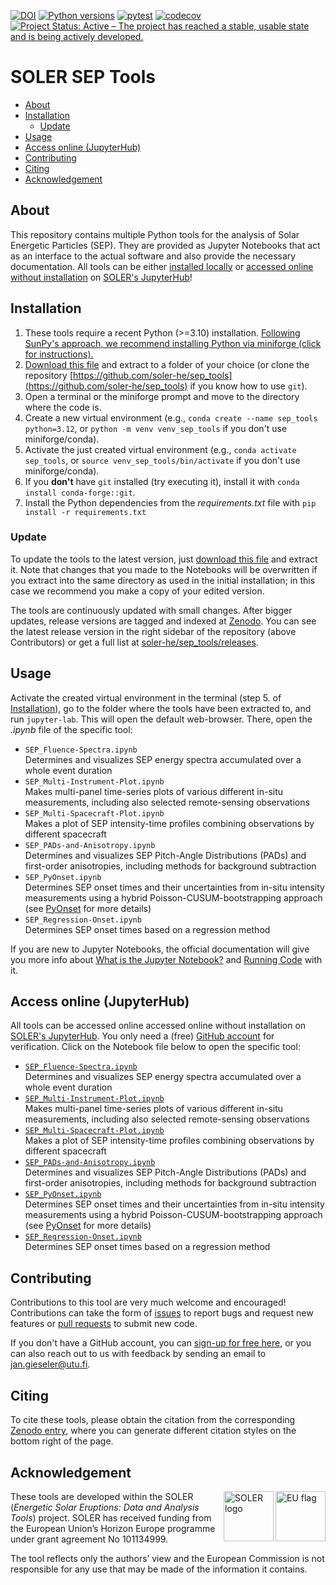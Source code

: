 [![DOI](https://zenodo.org/badge/DOI/10.5281/zenodo.15058294.svg)](https://doi.org/10.5281/zenodo.15058293)
[![Python versions](https://img.shields.io/badge/python-3.10_--_3.13-blue)]()
[![pytest](https://github.com/soler-he/sep_tools/actions/workflows/pytest.yml/badge.svg?branch=main)](https://github.com/soler-he/sep_tools/actions/workflows/pytest.yml)
[![codecov](https://codecov.io/gh/soler-he/sep_tools/graph/badge.svg?token=YW5I35VUIC)](https://codecov.io/gh/soler-he/sep_tools)
[![Project Status: Active – The project has reached a stable, usable state and is being actively developed.](https://www.repostatus.org/badges/latest/active.svg)](https://www.repostatus.org/#active)

# SOLER SEP Tools

- [About](#about)
- [Installation](#installation)
    - [Update](#update)
- [Usage](#usage)
- [Access online (JupyterHub)](#access-online-jupyterhub)
- [Contributing](#contributing)
- [Citing](#citing)
- [Acknowledgement](#acknowledgement)

## About

This repository contains multiple Python tools for the analysis of Solar Energetic Particles (SEP). They are provided as Jupyter Notebooks that act as an interface to the actual software and also provide the necessary documentation. All tools can be either [installed locally](#installation) or [accessed online without installation](#access-online-jupyterhub) on [SOLER's JupyterHub](https://soler-horizon.eu/hub/)!

## Installation

1. These tools require a recent Python (>=3.10) installation. [Following SunPy's approach, we recommend installing Python via miniforge (click for instructions).](https://docs.sunpy.org/en/stable/tutorial/installation.html#installing-python)
2. [Download this file](https://github.com/soler-he/sep_tools/archive/refs/heads/main.zip) and extract to a folder of your choice (or clone the repository [https://github.com/soler-he/sep_tools](https://github.com/soler-he/sep_tools) if you know how to use `git`).
3. Open a terminal or the miniforge prompt and move to the directory where the code is.
4. Create a new virtual environment (e.g., `conda create --name sep_tools python=3.12`, or `python -m venv venv_sep_tools` if you don't use miniforge/conda).
5. Activate the just created virtual environment (e.g., `conda activate sep_tools`, or `source venv_sep_tools/bin/activate` if you don't use miniforge/conda).
6. If you **don't** have `git` installed (try executing it), install it with `conda install conda-forge::git`.
7. Install the Python dependencies from the *requirements.txt* file with `pip install -r requirements.txt`

### Update

To update the tools to the latest version, just [download this file](https://github.com/soler-he/sep_tools/archive/refs/heads/main.zip) and extract it. Note that changes that you made to the Notebooks will be overwritten if you extract into the same directory as used in the initial installation; in this case we recommend you make a copy of your edited version.

The tools are continuously updated with small changes. After bigger updates, release versions are tagged and indexed at [Zenodo](https://doi.org/10.5281/zenodo.15058293). You can see the latest release version in the right sidebar of the repository (above Contributors) or get a full list at [soler-he/sep_tools/releases](https://github.com/soler-he/sep_tools/releases).

## Usage

Activate the created virtual environment in the terminal (step 5. of [Installation](#installation)), go to the folder where the tools have been extracted to, and run `jupyter-lab`. This will open the default web-browser. There, open the *.ipynb* file of the specific tool:

- `SEP_Fluence-Spectra.ipynb`<br>Determines and visualizes SEP energy spectra accumulated over a whole event duration
- `SEP_Multi-Instrument-Plot.ipynb`<br>Makes multi-panel time-series plots of various different in-situ measurements, including also selected remote-sensing observations
- `SEP_Multi-Spacecraft-Plot.ipynb`<br>Makes a plot of SEP intensity-time profiles combining observations by different spacecraft
- `SEP_PADs-and-Anisotropy.ipynb`<br>Determines and visualizes SEP Pitch-Angle Distributions (PADs) and first-order anisotropies, including methods for background subtraction
- `SEP_PyOnset.ipynb`<br>Determines SEP onset times and their uncertainties from in-situ intensity measurements using a hybrid Poisson-CUSUM-bootstrapping approach (see [PyOnset](https://github.com/Christian-Palmroos/PyOnset) for more details)
- `SEP_Regression-Onset.ipynb`<br>Determines SEP onset times based on a regression method

If you are new to Jupyter Notebooks, the official documentation will give you more info about [What is the Jupyter Notebook?](https://jupyter-notebook.readthedocs.io/en/stable/examples/Notebook/What%20is%20the%20Jupyter%20Notebook.html) and [Running Code](https://jupyter-notebook.readthedocs.io/en/stable/examples/Notebook/Running%20Code.html) with it.

## Access online (JupyterHub)

All tools can be accessed online accessed online without installation on [SOLER's JupyterHub](https://soler-horizon.eu/hub/). You only need a (free) [GitHub account](https://github.com/signup) for verification. Click on the Notebook file below to open the specific tool:

- [`SEP_Fluence-Spectra.ipynb`](https://hub-route-serpentine-soler.2.rahtiapp.fi/hub/user-redirect/lab/workspaces/auto-8/tree/soler/sep_tools/SEP_Fluence-Spectra.ipynb)<br>Determines and visualizes SEP energy spectra accumulated over a whole event duration
- [`SEP_Multi-Instrument-Plot.ipynb`](https://hub-route-serpentine-soler.2.rahtiapp.fi/hub/user-redirect/lab/workspaces/auto-8/tree/soler/sep_tools/SEP_Multi-Instrument-Plot.ipynb)<br>Makes multi-panel time-series plots of various different in-situ measurements, including also selected remote-sensing observations
- [`SEP_Multi-Spacecraft-Plot.ipynb`](https://hub-route-serpentine-soler.2.rahtiapp.fi/hub/user-redirect/lab/workspaces/auto-8/tree/soler/sep_tools/SEP_Multi-Spacecraft-Plot.ipynb)<br>Makes a plot of SEP intensity-time profiles combining observations by different spacecraft
- [`SEP_PADs-and-Anisotropy.ipynb`](https://hub-route-serpentine-soler.2.rahtiapp.fi/hub/user-redirect/lab/workspaces/auto-8/tree/soler/sep_tools/SEP_PADs-and-Anisotropy.ipynb)<br>Determines and visualizes SEP Pitch-Angle Distributions (PADs) and first-order anisotropies, including methods for background subtraction
- [`SEP_PyOnset.ipynb`](https://hub-route-serpentine-soler.2.rahtiapp.fi/hub/user-redirect/lab/workspaces/auto-8/tree/soler/sep_tools/SEP_PyOnset.ipynb)<br>Determines SEP onset times and their uncertainties from in-situ intensity measurements using a hybrid Poisson-CUSUM-bootstrapping approach (see [PyOnset](https://github.com/Christian-Palmroos/PyOnset) for more details)
- [`SEP_Regression-Onset.ipynb`](https://hub-route-serpentine-soler.2.rahtiapp.fi/hub/user-redirect/lab/workspaces/auto-8/tree/soler/sep_tools/SEP_Regression-Onset.ipynb)<br>Determines SEP onset times based on a regression method

## Contributing

Contributions to this tool are very much welcome and encouraged! Contributions can take the form of [issues](https://github.com/soler-he/sep_tools/issues) to report bugs and request new features or [pull requests](https://github.com/soler-he/sep_tools/pulls) to submit new code.

If you don't have a GitHub account, you can [sign-up for free here](https://github.com/signup), or you can also reach out to us with feedback by sending an email to jan.gieseler@utu.fi.

## Citing

To cite these tools, please obtain the citation from the corresponding [Zenodo entry](https://doi.org/10.5281/zenodo.15058293), where you can generate different citation styles on the bottom right of the page.

## Acknowledgement

<img align="right" height="80px" src="https://github.com/user-attachments/assets/28c60e00-85b4-4cf3-a422-6f0524c42234" alt="EU flag">
<img align="right" height="80px" src="https://github.com/user-attachments/assets/5bec543a-5d80-4083-9357-f11bc4b339bd" alt="SOLER logo">

These tools are developed within the SOLER (*Energetic Solar Eruptions: Data and Analysis Tools*) project. SOLER has received funding from the European Union’s Horizon Europe programme under grant agreement No 101134999.

The tool reflects only the authors’ view and the European Commission is not responsible for any use that may be made of the information it contains.
